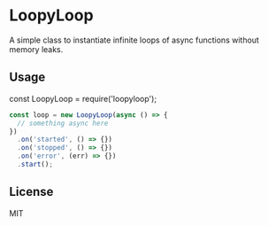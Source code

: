 
# LoopyLoop

A simple class to instantiate infinite loops of async functions without memory leaks.

## Usage

const LoopyLoop = require('loopyloop');

```js
const loop = new LoopyLoop(async () => {
  // something async here
})
  .on('started', () => {})
  .on('stopped', () => {})
  .on('error', (err) => {})
  .start();
```

## License

MIT

